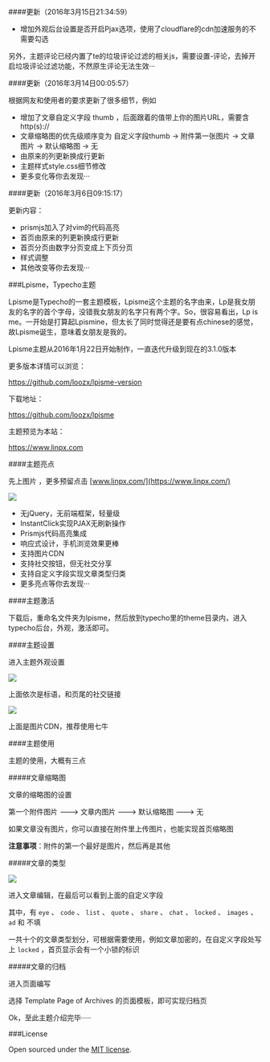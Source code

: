 ####更新（2016年3月15日21:34:59）

 - 增加外观后台设置是否开启Pjax选项，使用了cloudflare的cdn加速服务的不需要勾选

另外，主题评论已经内置了te的垃圾评论过滤的相关js，需要设置-评论，去掉开启垃圾评论过滤功能，不然原生评论无法生效···

####更新（2016年3月14日00:05:57）

根据网友和使用者的要求更新了很多细节，例如

 - 增加了文章自定义字段 thumb ，后面跟着的值带上你的图片URL，需要含http(s)://
 - 文章缩略图的优先级顺序变为 自定义字段thumb -> 附件第一张图片 -> 文章图片 -> 默认缩略图 -> 无
 - 由原来的列更新换成行更新
 - 主题样式style.css细节修改
 - 更多变化等你去发现···

####更新（2016年3月6日09:15:17）

更新内容：
 - prismjs加入了对vim的代码高亮
 - 首页由原来的列更新换成行更新
 - 首页分页由数字分页变成上下页分页
 - 样式调整
 - 其他改变等你去发现···


###Lpisme，Typecho主题

Lpisme是Typecho的一套主题模板，Lpisme这个主题的名字由来，Lp是我女朋友的名字的首个字母，没错我女朋友的名字只有两个字。So，很容易看出，Lp is me。一开始是打算起Lpismine，但太长了同时觉得还是要有点chinese的感觉，故Lpisme诞生，意味着女朋友是我的。

Lpisme主题从2016年1月22日开始制作，一直迭代升级到现在的3.1.0版本

更多版本详情可以浏览：

https://github.com/loozx/lpisme-version

下载地址：

https://github.com/loozx/lpisme

主题预览为本站：

https://www.linpx.com

####主题亮点

先上图片 ，更多预留点击 [www.linpx.com/](https://www.linpx.com/)

![](http://ww4.sinaimg.cn/large/7c98397dgw1f1fj3721ajj20ps0huwhw.jpg)

 - 无jQuery，无前端框架，轻量级
 - InstantClick实现PJAX无刷新操作
 - Prismjs代码高亮集成
 - 响应式设计，手机浏览效果更棒
 - 支持图片CDN
 - 支持社交按钮，但无社交分享
 - 支持自定义字段实现文章类型归类
 - 更多亮点等你去发现···

####主题激活

下载后，重命名文件夹为lpisme，然后放到typecho里的theme目录内，进入typecho后台，外观，激活即可。

####主题设置

进入主题外观设置

![](http://ww4.sinaimg.cn/large/7c98397dgw1f1e3qav9ysj20mu0e83zi.jpg)

上面依次是标语，和页尾的社交链接

![](http://ww3.sinaimg.cn/large/7c98397dgw1f1e3ru8n7ij20mk0cn3zj.jpg)

上面是图片CDN，推荐使用七牛

####主题使用

主题的使用，大概有三点

#####文章缩略图

文章的缩略图的设置

第一个附件图片  --->  文章内图片  --->  默认缩略图  --->  无

如果文章没有图片，你可以直接在附件里上传图片，也能实现首页缩略图

**注意事项**：附件的第一个最好是图片，然后再是其他

#####文章的类型

![](http://ww1.sinaimg.cn/large/7c98397dgw1f1e3z0yyx1j20o206f0t6.jpg)

进入文章编辑，在最后可以看到上面的自定义字段

其中，有 `eye` 、  `code` 、 `list` 、 `quote` 、 `share` 、 `chat` 、 `locked` 、 `images` 、 `ad` 和 不填

一共十个的文章类型划分，可根据需要使用，例如文章加密的，在自定义字段处写上 `locked` ，首页显示会有一个小锁的标识

#####文章的归档

进入页面编写

选择 Template Page of Archives 的页面模板，即可实现归档页 

Ok，至此主题介绍完毕·····

###License

Open sourced under the [MIT license](https://github.com/loozx/lpisme/blob/master/LICENSE.md).

